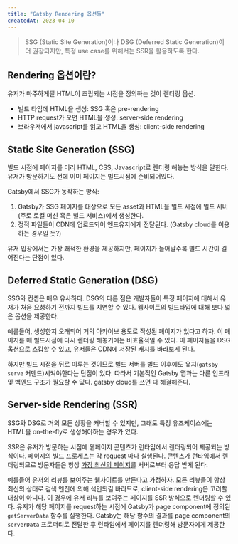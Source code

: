 ```yaml
---
title: "Gatsby Rendering 옵션들"
createdAt: 2023-04-10
---
```


> SSG (Static Site Generation)이나 DSG (Deferred Static Generation)이 더 권장되지만, 특정 use case를 위해서는 SSR을 활용하도록 한다.

## Rendering 옵션이란? 

유저가 마주하게될 HTML이 조립되는 시점을 정의하는 것이 렌더링 옵션. 

- 빌드 타임에 HTML을 생성: SSG 혹은 pre-rendering
- HTTP request가 오면 HTML을 생성:  server-side rendering
- 브라우저에서 javascript를 읽고 HTML을 생성: client-side rendering


## Static Site Generation (SSG)

빌드 시점에 페이지를 미리 HTML, CSS, Javascript로 렌더링 해놓는 방식을 말한다. 유저가 방문하기도 전에 이미 페이지는 빌드시점에 준비되어있다.

Gatsby에서 SSG가 동작하는 방식:

1. Gatsby가 SSG 페이지를 대상으로 모든 asset과 HTML을 빌드 시점에 빌드 서버 (주로 로컬 머신 혹은 빌드 서비스)에서 생성한다. 
2. 정적 파일들이 CDN에 업로드되어 엔드유저에게 전달된다. (Gatsby cloud를 이용하는 경우일 듯?)

유저 입장에서는 가장 쾌적한 환경을 제공하지만, 페이지가 늘어날수록 빌드 시간이 길어진다는 단점이 있다. 

## Deferred Static Generation (DSG)

SSG와 컨셉은 매우 유사하다. DSG의 다른 점은 개발자들이 특정 페이지에 대해서 유저가 처음 요청하기 전까지 빌드를 지연할 수 있다. 웹사이트의 빌드타임에 대해 보다 넓은 옵션을 제공한다. 

예를들어, 생성한지 오래되어 거의 아카이브 용도로 작성된 페이지가 있다고 하자. 이 페이지를 매 빌드시점에 다시 렌더링 해놓기에는 비효율적일 수 있다. 이 페이지들을 DSG 옵션으로 스킵할 수 있고, 유저들은 CDN에 저장된 캐시를 바라보게 된다.

하지만 빌드 시점을 뒤로 미루는 것이므로 빌드 서버를 빌드 이후에도 유지(`gatsby serve` 커맨드)시켜야한다는 단점이 있다. 따라서 기본적인 Gatsby 앱과는 다른 인프라 및 백엔드 구조가 필요할 수 있다. gatsby cloud를 쓰면 다 해결해준다.


## Server-side Rendering (SSR)

SSG와 DSG로 거의 모든 상황을 커버할 수 있지만, 그래도 특정 유즈케이스에는 HTML을 on-the-fly로 생성해야하는 경우가 있다. 

SSR은 유저가 방문하는 시점에 웹페이지 콘텐츠가 런타임에서 렌더링되어 제공되는 방식이다. 페이지의 빌드 프로세스는 각 request 마다 실행된다. 콘텐츠가 런타임에서 렌더링되므로 방문자들은 항상 <u>가장 최신의 페이지</u>를 서버로부터 응답 받게 된다. 

예를들어 유저의 리뷰를 보여주는 웹사이트를 만든다고 가정하자. 모든 리뷰들이 항상 최신의 상태로 검색 엔진에 의해 색인되길 바라므로, client-side rendering은 고려할 대상이 아니다. 이 경우에 유저 리뷰를 보여주는 페이지를 SSR 방식으로 렌더링할 수 있다. 유저가 해당 페이지를 request하는 시점에 Gatsby가 page component에 정의된 `getServerData` 함수를 실행한다. Gatsby는 해당 함수의 결과를 page component의 `serverData` 프로퍼티로 전달한 후 런타임에서 페이지를 렌더링해 방문자에게 제공한다.

